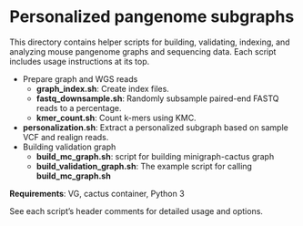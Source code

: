 # Personalized pangenome subgraphs


This directory contains helper scripts for building, validating, indexing, and analyzing mouse pangenome graphs and sequencing data. Each script includes usage instructions at its top.


- Prepare graph and WGS reads
  - **graph_index.sh**: Create index files.
  - **fastq_downsample.sh**: Randomly subsample paired-end FASTQ reads to a percentage.
  - **kmer_count.sh**: Count k-mers using KMC.
- **personalization.sh**: Extract a personalized subgraph based on sample VCF and realign reads.
- Building validation graph
  - **build_mc_graph.sh**: script for building minigraph-cactus graph
  - **build_validation_graph.sh**: The example script for calling **build_mc_graph.sh**


**Requirements**: VG, cactus container, Python 3

See each script’s header comments for detailed usage and options.
